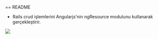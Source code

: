 == README

- Rails crud işlemlerini Angularjs'nin ngResource modulunu kullanarak gerçekleştirir.

![](http://res.cloudinary.com/dro8cemyf/image/upload/v1448716392/book_zapwee.png)
